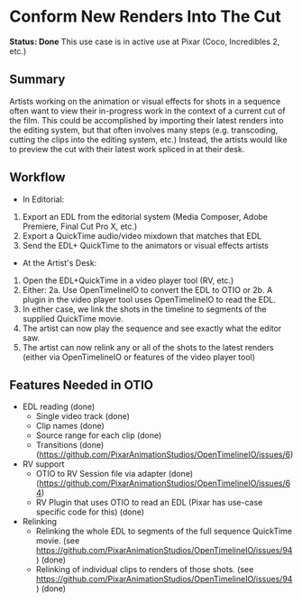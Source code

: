 # Conform New Renders Into The Cut

**Status: Done**
This use case is in active use at Pixar (Coco, Incredibles 2, etc.)

## Summary

Artists working on the animation or visual effects for shots in a sequence often want to view their in-progress work in the context of a current cut of the film. This could be accomplished by importing their latest renders into the editing system, but that often involves many steps (e.g. transcoding, cutting the clips into the editing system, etc.) Instead, the artists would like to preview the cut with their latest work spliced in at their desk.

## Workflow
* In Editorial:
1. Export an EDL from the editorial system (Media Composer, Adobe Premiere, Final Cut Pro X, etc.)
2. Export a QuickTime audio/video mixdown that matches that EDL
3. Send the EDL+ QuickTime to the animators or visual effects artists
* At the Artist's Desk:
1. Open the EDL+QuickTime in a video player tool (RV, etc.)
2. Either:
2a. Use OpenTimelineIO to convert the EDL to OTIO or
2b. A plugin in the video player tool uses OpenTimelineIO to read the EDL.
3. In either case, we link the shots in the timeline to segments of the supplied QuickTime movie.
3. The artist can now play the sequence and see exactly what the editor saw.
4. The artist can now relink any or all of the shots to the latest renders (either via OpenTimelineIO or features of the video player tool)

## Features Needed in OTIO

- EDL reading (done)
    - Single video track (done)
    - Clip names (done)
    - Source range for each clip (done)
    - Transitions (done) (https://github.com/PixarAnimationStudios/OpenTimelineIO/issues/6)
- RV support
    - OTIO to RV Session file via adapter (done) (https://github.com/PixarAnimationStudios/OpenTimelineIO/issues/64)
    - RV Plugin that uses OTIO to read an EDL (Pixar has use-case specific code for this) (done)
- Relinking
    - Relinking the whole EDL to segments of the full sequence QuickTime movie. (see https://github.com/PixarAnimationStudios/OpenTimelineIO/issues/94 ) (done)
    - Relinking of individual clips to renders of those shots. (see https://github.com/PixarAnimationStudios/OpenTimelineIO/issues/94 ) (done)
